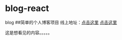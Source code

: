 # blog-react
blog
##简单的个人博客项目
线上地址：[点击这里](http://www.wangjiang1996.applinzi.com/)
[点击这里](#mark)




















<div id="mark">
  这是想看见的内容。。。。。
  <div>
